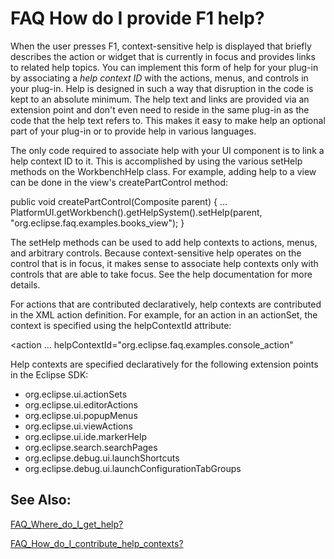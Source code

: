 

FAQ How do I provide F1 help?
=============================

When the user presses F1, context-sensitive help is displayed that briefly describes the action or widget that is currently in focus and provides links to related help topics. You can implement this form of help for your plug-in by associating a _help context ID_ with the actions, menus, and controls in your plug-in. Help is designed in such a way that disruption in the code is kept to an absolute minimum. The help text and links are provided via an extension point and don't even need to reside in the same plug-in as the code that the help text refers to. This makes it easy to make help an optional part of your plug-in or to provide help in various languages.

  
The only code required to associate help with your UI component is to link a help context ID to it. This is accomplished by using the various setHelp methods on the WorkbenchHelp class. For example, adding help to a view can be done in the view's createPartControl method:

   public void createPartControl(Composite parent) {
      ...
      PlatformUI.getWorkbench().getHelpSystem().setHelp(parent, 
         "org.eclipse.faq.examples.books_view");
   }

The setHelp methods can be used to add help contexts to actions, menus, and arbitrary controls. Because context-sensitive help operates on the control that is in focus, it makes sense to associate help contexts only with controls that are able to take focus. See the help documentation for more details.

For actions that are contributed declaratively, help contexts are contributed in the XML action definition. For example, for an action in an actionSet, the context is specified using the helpContextId attribute:

   <action
      ...
      helpContextId="org.eclipse.faq.examples.console_action"
   </action>

Help contexts are specified declaratively for the following extension points in the Eclipse SDK:

*   org.eclipse.ui.actionSets
*   org.eclipse.ui.editorActions
*   org.eclipse.ui.popupMenus
*   org.eclipse.ui.viewActions
*   org.eclipse.ui.ide.markerHelp
*   org.eclipse.search.searchPages
*   org.eclipse.debug.ui.launchShortcuts
*   org.eclipse.debug.ui.launchConfigurationTabGroups

  

See Also:
---------

[FAQ\_Where\_do\_I\_get_help?](./FAQ_Where_do_I_get_help.md "FAQ Where do I get help?")

[FAQ\_How\_do\_I\_contribute\_help\_contexts?](./FAQ_How_do_I_contribute_help_contexts.md "FAQ How do I contribute help contexts?")

